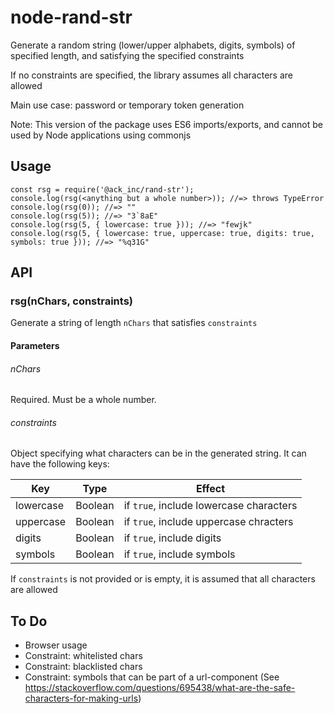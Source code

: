 # node-rand-str

Generate a random string (lower/upper alphabets, digits, symbols) of specified length,
and satisfying the specified constraints

If no constraints are specified, the library assumes all characters are allowed

Main use case: password or temporary token generation

Note: This version of the package uses ES6 imports/exports, and cannot be used by
Node applications using commonjs

## Usage

```
const rsg = require('@ack_inc/rand-str');
console.log(rsg(<anything but a whole number>)); //=> throws TypeError
console.log(rsg(0)); //=> ""
console.log(rsg(5)); //=> "3`8aE"
console.log(rsg(5, { lowercase: true })); //=> "fewjk"
console.log(rsg(5, { lowercase: true, uppercase: true, digits: true, symbols: true })); //=> "%q31G"
```

## API

### rsg(nChars, constraints)

Generate a string of length `nChars` that satisfies `constraints`

#### Parameters

###### nChars

Required. Must be a whole number.

###### constraints

Object specifying what characters can be in the generated string.
It can have the following keys:

| Key       | Type    | Effect                                  |
| --------- | ------- | --------------------------------------- |
| lowercase | Boolean | if `true`, include lowercase characters |
| uppercase | Boolean | if `true`, include uppercase chracters  |
| digits    | Boolean | if `true`, include digits               |
| symbols   | Boolean | if `true`, include symbols              |

If `constraints` is not provided or is empty, it is assumed that all characters are allowed

## To Do

- Browser usage
- Constraint: whitelisted chars
- Constraint: blacklisted chars
- Constraint: symbols that can be part of a url-component (See https://stackoverflow.com/questions/695438/what-are-the-safe-characters-for-making-urls)
